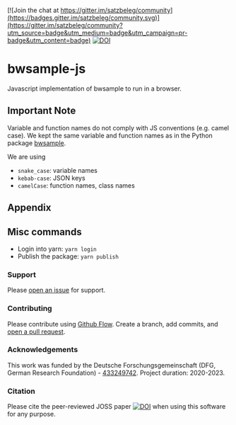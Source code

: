 [![Join the chat at https://gitter.im/satzbeleg/community](https://badges.gitter.im/satzbeleg/community.svg)](https://gitter.im/satzbeleg/community?utm_source=badge&utm_medium=badge&utm_campaign=pr-badge&utm_content=badge)
[![DOI](https://joss.theoj.org/papers/10.21105/joss.03324/status.svg)](https://doi.org/10.21105/joss.03324)

# bwsample-js
Javascript implementation of bwsample to run in a browser.

## Important Note
Variable and function names do not comply with JS conventions (e.g. camel case). We kept the same variable and function names as in the Python package [bwsample](https://pypi.org/project/bwsample/).

We are using 
- `snake_case`: variable names 
- `kebab-case`: JSON keys
- `camelCase`: function names, class names

## Appendix

## Misc commands
- Login into yarn: `yarn login`
- Publish the package: `yarn publish` 

### Support
Please [open an issue](https://github.com/satzbeleg/bwsample-js/issues/new) for support.

### Contributing
Please contribute using [Github Flow](https://guides.github.com/introduction/flow/). Create a branch, add commits, and [open a pull request](https://github.com/satzbeleg/bwsample-js/compare/).

### Acknowledgements
This work was funded by the Deutsche Forschungsgemeinschaft (DFG, German Research Foundation) - [433249742](https://gepris.dfg.de/gepris/projekt/433249742). Project duration: 2020-2023.

### Citation
Please cite the peer-reviewed JOSS paper [![DOI](https://joss.theoj.org/papers/10.21105/joss.03324/status.svg)](https://doi.org/10.21105/joss.03324) when using this software for any purpose.


